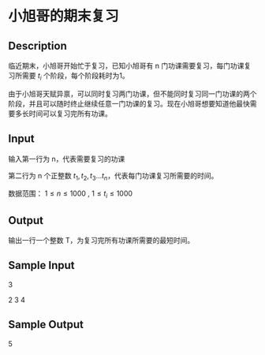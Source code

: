 #  小旭哥的期末复习

## Description
临近期末，小旭哥开始忙于复习，已知小旭哥有 n 门功课需要复习，每门功课复习所需要 $t_{i}$ 个阶段，每个阶段耗时为1。

由于小旭哥天赋异禀，可以同时复习两门功课，但不能同时复习同一门功课的两个阶段，并且可以随时终止继续任意一门功课的复习。现在小旭哥想要知道他最快需要多长时间可以复习完所有功课。

## Input
输入第一行为 n，代表需要复习的功课

第二行为 n 个正整数 $t_{1},t_{2},t_{3}...t_{n}$，代表每门功课复习所需要的时间。

数据范围： $1\leq n \leq 1000$ , $1 \leq t_{i} \leq 1000$
## Output
输出一行一个整数 T，为复习完所有功课所需要的最短时间。

## Sample Input
3

2 3 4
## Sample Output
5
